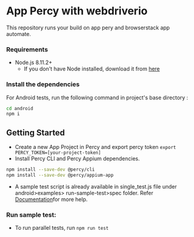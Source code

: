 # App Percy with webdriverio
This repository runs your build on app pery and browserstack app automate.


### Requirements

* Node.js 8.11.2+
  - If you don't have Node installed, download it from [here](https://nodejs.org/en/)

### Install the dependencies

For Android tests, run the following command in project's base directory :

```sh
cd android
npm i
```

## Getting Started

- Create a new App Project in Percy and export percy token 
`export PERCY_TOKEN=[your-project-token]`
- Install Percy CLI and Percy Appium dependencies.
```sh
npm install --save-dev @percy/cli
npm install --save-dev @percy/appium-app
```

- A sample test script is already available in single_test.js file under android>examples> run-sample-test>spec folder. Refer [Documentation](https://www.browserstack.com/docs/app-percy/integrate/webdriverio-javascript)for more help.


### Run sample test:

- To run parallel tests, run `npm run test`



